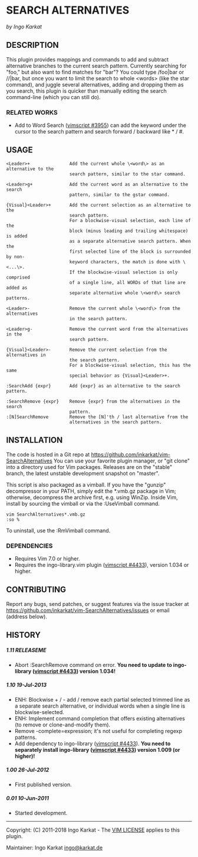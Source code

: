 SEARCH ALTERNATIVES   
===============================================================================
_by Ingo Karkat_

DESCRIPTION
------------------------------------------------------------------------------

This plugin provides mappings and commands to add and subtract alternative
branches to the current search pattern. Currently searching for "foo," but
also want to find matches for "bar"? You could type /foo\|bar<CR> or
/<C-R>/\|bar<CR>, but once you want to limit the search to whole \<words\>
(like the star command), and juggle several alternatives, adding and
dropping them as you search, this plugin is quicker than manually editing the
search command-line (which you can still do).

### RELATED WORKS

- Add to Word Search ([vimscript #3955](http://www.vim.org/scripts/script.php?script_id=3955)) can add the keyword under the cursor to
  the search pattern and search forward / backward like \* / #.

USAGE
------------------------------------------------------------------------------

    <Leader>+               Add the current whole \<word\> as an alternative to the
                            search pattern, similar to the star command.

    <Leader>g+              Add the current word as an alternative to the search
                            pattern, similar to the gstar command.

    {Visual}<Leader>+       Add the current selection as an alternative to the
                            search pattern.
                            For a blockwise-visual selection, each line of the
                            block (minus leading and trailing whitespace) is added
                            as a separate alternative search pattern. When the
                            first selected line of the block is surrounded by non-
                            keyword characters, the match is done with \<...\>.
                            If the blockwise-visual selection is only comprised
                            of a single line, all WORDs of that line are added as
                            separate alternative whole \<word\> search patterns.

    <Leader>-               Remove the current whole \<word\> from the alternatives
                            in the search pattern.

    <Leader>g-              Remove the current word from the alternatives in the
                            search pattern.

    {Visual}<Leader>-       Remove the current selection from the alternatives in
                            the search pattern.
                            For a blockwise-visual selection, this has the same
                            special behavior as {Visual}<Leader>+.

    :SearchAdd {expr}       Add {expr} as an alternative to the search pattern.

    :SearchRemove {expr}    Remove {expr} from the alternatives in the search
                            pattern.
    :[N]SearchRemove        Remove the [N]'th / last alternative from the
                            alternatives in the search pattern.

INSTALLATION
------------------------------------------------------------------------------

The code is hosted in a Git repo at
    https://github.com/inkarkat/vim-SearchAlternatives
You can use your favorite plugin manager, or "git clone" into a directory used
for Vim packages. Releases are on the "stable" branch, the latest unstable
development snapshot on "master".

This script is also packaged as a vimball. If you have the "gunzip"
decompressor in your PATH, simply edit the \*.vmb.gz package in Vim; otherwise,
decompress the archive first, e.g. using WinZip. Inside Vim, install by
sourcing the vimball or via the :UseVimball command.

    vim SearchAlternatives*.vmb.gz
    :so %

To uninstall, use the :RmVimball command.

### DEPENDENCIES

- Requires Vim 7.0 or higher.
- Requires the ingo-library.vim plugin ([vimscript #4433](http://www.vim.org/scripts/script.php?script_id=4433)), version 1.034 or
  higher.

CONTRIBUTING
------------------------------------------------------------------------------

Report any bugs, send patches, or suggest features via the issue tracker at
https://github.com/inkarkat/vim-SearchAlternatives/issues or email (address
below).

HISTORY
------------------------------------------------------------------------------

##### 1.11    RELEASEME
- Abort :SearchRemove command on error.
  __You need to update to ingo-library ([vimscript #4433](http://www.vim.org/scripts/script.php?script_id=4433)) version 1.034!__

##### 1.10    19-Jul-2013
- ENH: Blockwise <Leader>+ / <Leader>- add / remove each partial selected
  trimmed line as a separate search alternative, or individual words when a
  single line is blockwise-selected.
- ENH: Implement command completion that offers existing alternatives (to
  remove or clone-and-modify them).
- Remove -complete=expression; it's not useful for completing regexp patterns.
- Add dependency to ingo-library ([vimscript #4433](http://www.vim.org/scripts/script.php?script_id=4433)). __You need to separately
  install ingo-library ([vimscript #4433](http://www.vim.org/scripts/script.php?script_id=4433)) version 1.009 (or higher)!__

##### 1.00    26-Jul-2012
- First published version.

##### 0.01    10-Jun-2011
- Started development.

------------------------------------------------------------------------------
Copyright: (C) 2011-2018 Ingo Karkat -
The [VIM LICENSE](http://vimdoc.sourceforge.net/htmldoc/uganda.html#license) applies to this plugin.

Maintainer:     Ingo Karkat <ingo@karkat.de>
